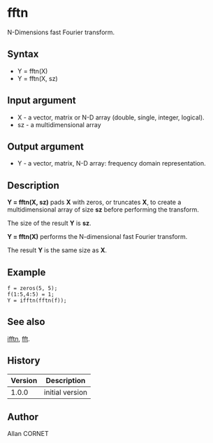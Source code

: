 

# fftn

N-Dimensions fast Fourier transform.

## Syntax

- Y = fftn(X)
- Y = fftn(X, sz)

## Input argument

 - X - a vector, matrix or N-D array (double, single, integer, logical).
 - sz - a multidimensional array

## Output argument

 - Y - a vector, matrix, N-D array: frequency domain representation.

## Description


  <p><b>Y = fftn(X, sz)</b> pads <b>X</b> with zeros, or truncates <b>X</b>, to create a multidimensional array of size <b>sz</b> before performing the transform.</p>
  <p>The size of the result <b>Y</b> is <b>sz</b>.</p>
  <p><b>Y = fftn(X)</b> performs the N-dimensional fast Fourier transform.</p>
  <p>The result <b>Y</b> is the same size as <b>X</b>.</p>


## Example

```Nelson
f = zeros(5, 5);
f(1:5,4:5) = 1;
Y = ifftn(fftn(f));
```

## See also

[ifftn](ifftn.md), [fft](fft.md).
## History

|Version|Description|
|------|------|
|1.0.0|initial version|


## Author

Allan CORNET



